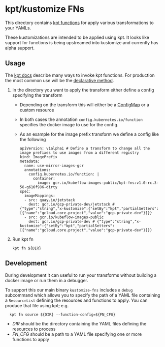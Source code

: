 # kpt/kustomize FNs

This directory contains [kpt functions](https://googlecontainertools.github.io/kpt/reference/fn/)
for apply various transformations to your YAMLs.

These kustomizations are intended to be applied using kpt. It looks like support for functions
is being upstreamed into kustomize and currently has alpha support.

## Usage 

The [kpt docs](https://googlecontainertools.github.io/kpt/reference/fn/run/#examples) describe
many ways to invoke kpt functions. For production the most common use will be the 
[declarative method](https://googlecontainertools.github.io/kpt/reference/fn/run/#declaratively-run-one-or-more-functions).

1. In the directory you want to apply the transform either define a config specifying the transform

   * Depending on the transform this will either be a [ConfigMap](https://googlecontainertools.github.io/kpt/reference/fn/run/#declaratively-run-one-or-more-functions)
     or a custom resource
     
   * In both cases the annotation `config.kubernetes.io/function` specifies the
     docker image to use for the config.
     
   * As an example for the image prefix transform we define a config like the following
   
     ```
     apiVersion: v1alpha1 # Define a transform to change all the image prefixes to use images from a different registry
     kind: ImagePrefix
     metadata:
       name: use-mirror-images-gcr
       annotations:
         config.kubernetes.io/function: |
           container:
             image: gcr.io/kubeflow-images-public/kpt-fns:v1.0-rc.3-58-g616f986-dirty
     spec:
       imageMappings:
       - src: quay.io/jetstack
         dest: gcr.io/gcp-private-dev/jetstack # {"type":"string","x-kustomize":{"setBy":"kpt","partialSetters":[{"name":"gcloud.core.project","value":"gcp-private-dev"}]}}
       - src: gcr.io/kubeflow-images-public
         dest: gcr.io/gcp-private-dev # {"type":"string","x-kustomize":{"setBy":"kpt","partialSetters":[{"name":"gcloud.core.project","value":"gcp-private-dev"}]}}
     ```
     
1. Run kpt fn

   ```
   kpt fn ${DIR}
   ```  

## Development

During development it can useful to run your transforms without building a docker image or
run them in a debugger.

To support this our main binary `kustomize-fns` includes a `debug` subcommand which
allows you to specify the path of a YAML file containing a `ResourceList` defining
the resources and functions to apply. You can produce that file using kpt; e.g.

```
  kpt fn source ${DIR} --function-config=${FN_CFG} 
```

 * *DIR* should be the directory containing the YAML files defining the resources to process
 * *FN_CFG* should be a path to a YAML file specifying one or more functions to apply
 